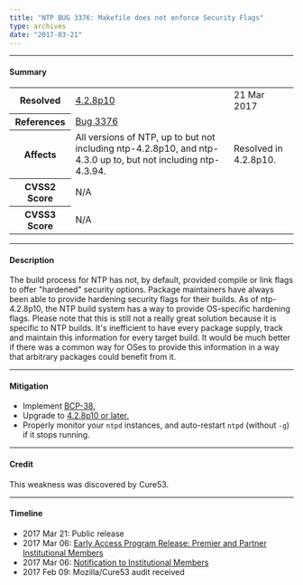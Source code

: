 ```yaml
---
title: "NTP BUG 3376: Makefile does not enforce Security Flags"
type: archives
date: "2017-03-21"
---
```


* * *

#### Summary

<table>
  <tbody>
	<tr>
		<th><b>Resolved</b></th>
		<td><a href="/support/securitynotice/4_2_8p10-release-announcement/">4.2.8p10</a></td>
		<td>21 Mar 2017</td>
	</tr>
	<tr>
		<th><b>References</b></th>
		<td><a href="https://bugs.ntp.org/show_bug.cgi?id=3376/">Bug 3376</a></td>
		<td></td>
	</tr>
	<tr>
		<th><b>Affects</b></th>
		<td>All versions of NTP, up to but not including ntp-4.2.8p10, and ntp-4.3.0 up to, but not including ntp-4.3.94.</td>
		<td>Resolved in 4.2.8p10.</td>
	</tr>
	<tr>
		<th><b>CVSS2 Score</b></th>
		<td>N/A</td>
		<td></td>
	</tr>
	<tr>
		<th><b>CVSS3 Score<b></th>
		<td>N/A</td>
		<td></td>
	</tr>	
  </tbody>	
</table>

* * *
    
#### Description 

The build process for NTP has not, by default, provided compile or link flags to offer "hardened" security options. Package maintainers have always been able to provide hardening security flags for their builds. As of ntp-4.2.8p10, the NTP build system has a way to provide OS-specific hardening flags. Please note that this is still not a really great solution because it is specific to NTP builds. It's inefficient to have every package supply, track and maintain this information for every target build. It would be much better if there was a common way for OSes to provide this information in a way that arbitrary packages could benefit from it. 

* * *
    
#### Mitigation

* Implement [BCP-38.](http://www.bcp38.info/index.php/Main_Page)
* Upgrade to [4.2.8p10 or later.](/downloads/) 
* Properly monitor your `ntpd` instances, and auto-restart `ntpd` (without `-g`) if it stops running.

* * *

#### Credit

This weakness was discovered by Cure53.

* * *

#### Timeline

* 2017 Mar 21: Public release
* 2017 Mar 06: [Early Access Program Release: Premier and Partner Institutional Members](https://www.nwtime.org/membership/benefits/)
* 2017 Mar 06: [Notification to Institutional Members](https://www.nwtime.org/membership/benefits/)
* 2017 Feb 09: Mozilla/Cure53 audit received